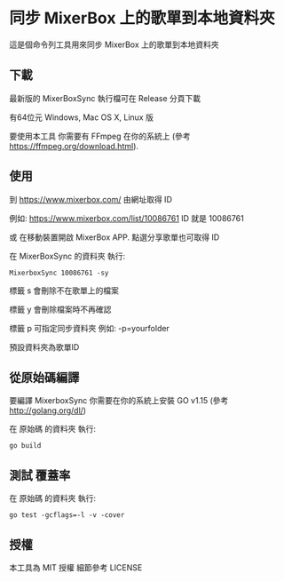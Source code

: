 同步 MixerBox 上的歌單到本地資料夾
==================

這是個命令列工具用來同步 MixerBox 上的歌單到本地資料夾

## 下載
最新版的 MixerBoxSync 執行檔可在 Release 分頁下載

有64位元 Windows, Mac OS X, Linux 版

要使用本工具 你需要有 FFmpeg 在你的系統上 (參考 https://ffmpeg.org/download.html).

## 使用
到 https://www.mixerbox.com/ 由網址取得 ID

例如: https://www.mixerbox.com/list/10086761 ID 就是 10086761

或 在移動裝置開啟 MixerBox APP. 點選分享歌單也可取得 ID

在 MixerBoxSync 的資料夾 執行: 
```shel
MixerboxSync 10086761 -sy
```

標籤 s 會刪除不在歌單上的檔案

標籤 y 會刪除檔案時不再確認

標籤 p 可指定同步資料夾 例如: -p=yourfolder

預設資料夾為歌單ID

## 從原始碼編譯
要編譯 MixerboxSync 你需要在你的系統上安裝 GO v1.15 (參考 http://golang.org/dl/)

在 原始碼 的資料夾  執行: 

```shel
go build
```

## 測試 覆蓋率
在 原始碼 的資料夾  執行:
```shel
go test -gcflags=-l -v -cover
```

## 授權
本工具為 MIT 授權 細節參考 LICENSE